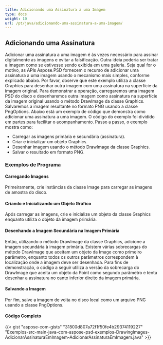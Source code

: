 ```yaml
---
title: Adicionando uma Assinatura a uma Imagem
type: docs
weight: 10
url: /pt/java/adicionando-uma-assinatura-a-uma-imagem/
---
```


## **Adicionando uma Assinatura**


Adicionar uma assinatura a uma imagem é às vezes necessário para assinar digitalmente as imagens e evitar a falsificação. Outra ideia poderia ser tratar a imagem como se estivesse sendo exibida em uma galeria. Seja qual for o motivo, as APIs Aspose.PSD fornecem o recurso de adicionar uma assinatura a uma imagem usando o mecanismo mais simples, conforme explicado abaixo. Por favor, observe que este exemplo utiliza a classe Graphics para desenhar outra imagem com uma assinatura na superfície da imagem original. Para demonstrar a operação, carregaremos uma imagem PSD do disco e desenharemos outra imagem como assinatura na superfície da imagem original usando o método DrawImage da classe Graphics. Salvaremos a imagem resultante no formato PNG usando a classe PngOptions. Abaixo está um exemplo de código que demonstra como adicionar uma assinatura a uma imagem. O código do exemplo foi dividido em partes para facilitar o acompanhamento. Passo a passo, o exemplo mostra como:

- Carregar as imagens primária e secundária (assinatura).
- Criar e inicializar um objeto Graphics.
- Desenhar imagem usando o método DrawImage da classe Graphics.
- Salvar o resultado em formato PNG.
### **Exemplos de Programa**
#### **Carregando Imagens**
Primeiramente, crie instâncias da classe Image para carregar as imagens de amostra do disco.
#### **Criando e Inicializando um Objeto Gráfico**
Após carregar as imagens, crie e inicialize um objeto da classe Graphics enquanto utiliza o objeto da imagem primária.
#### **Desenhando a Imagem Secundária na Imagem Primária**
Então, utilizando o método DrawImage da classe Graphics, adicione a imagem secundária à imagem primária. Existem várias sobrecargas do método DrawImage que aceitam um objeto da Image como primeiro parâmetro, enquanto todos os outros parâmetros correspondem à localização onde a imagem deve ser desenhada. Para fins de demonstração, o código a seguir utiliza a versão da sobrecarga do DrawImage que aceita um objeto da Point como segundo parâmetro e tenta desenhar a assinatura no canto inferior direito da imagem primária.
#### **Salvando a Imagem**
Por fim, salve a imagem de volta no disco local como um arquivo PNG usando a classe PngOptions.
#### **Código Completo**
{{< gist "aspose-com-gists" "31800d807a72f1f50fe4b29374119227" "Exemplos-src-main-java-com-aspose-psd-exemplos-DrawingImages-AdicionarAssinaturaEmImagem-AdicionarAssinaturaEmImagem.java" >}}
